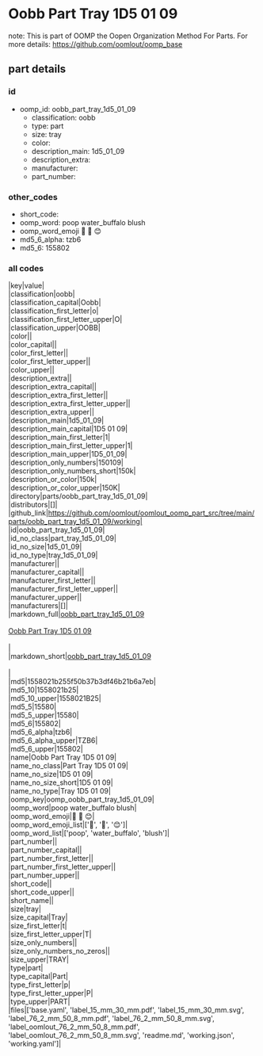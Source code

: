 # Oobb Part Tray 1D5 01 09  

note: This is part of OOMP the Oopen Organization Method For Parts. For more details: https://github.com/oomlout/oomp_base

##  part details





### id
* oomp_id: oobb_part_tray_1d5_01_09
  * classification: oobb
  * type: part
  * size: tray
  * color: 
  * description_main: 1d5_01_09
  * description_extra: 
  * manufacturer: 
  * part_number: 

### other_codes
* short_code: 
* oomp_word: poop water_buffalo blush
* oomp_word_emoji :poop: :water_buffalo: :blush:
* md5_6_alpha: tzb6
* md5_6: 155802

### all codes 
|key|value|  
|classification|oobb|  
|classification_capital|Oobb|  
|classification_first_letter|o|  
|classification_first_letter_upper|O|  
|classification_upper|OOBB|  
|color||  
|color_capital||  
|color_first_letter||  
|color_first_letter_upper||  
|color_upper||  
|description_extra||  
|description_extra_capital||  
|description_extra_first_letter||  
|description_extra_first_letter_upper||  
|description_extra_upper||  
|description_main|1d5_01_09|  
|description_main_capital|1D5 01 09|  
|description_main_first_letter|1|  
|description_main_first_letter_upper|1|  
|description_main_upper|1D5_01_09|  
|description_only_numbers|150109|  
|description_only_numbers_short|150k|  
|description_or_color|150k|  
|description_or_color_upper|150K|  
|directory|parts/oobb_part_tray_1d5_01_09|  
|distributors|[]|  
|github_link|https://github.com/oomlout/oomlout_oomp_part_src/tree/main/parts/oobb_part_tray_1d5_01_09/working|  
|id|oobb_part_tray_1d5_01_09|  
|id_no_class|part_tray_1d5_01_09|  
|id_no_size|1d5_01_09|  
|id_no_type|tray_1d5_01_09|  
|manufacturer||  
|manufacturer_capital||  
|manufacturer_first_letter||  
|manufacturer_first_letter_upper||  
|manufacturer_upper||  
|manufacturers|[]|  
|markdown_full|[oobb_part_tray_1d5_01_09](https://github.com/oomlout/oomlout_oomp_part_src/tree/main/parts/oobb_part_tray_1d5_01_09/working)<br>[](https://github.com/oomlout/oomlout_oomp_part_src/tree/main/parts/oobb_part_tray_1d5_01_09/working)<br>[Oobb Part Tray 1D5 01 09](https://github.com/oomlout/oomlout_oomp_part_src/tree/main/parts/oobb_part_tray_1d5_01_09/working)<br><br>|  
|markdown_short|[oobb_part_tray_1d5_01_09](https://github.com/oomlout/oomlout_oomp_part_src/tree/main/parts/oobb_part_tray_1d5_01_09/working)<br><br>|  
|md5|1558021b255f50b37b3df46b21b6a7eb|  
|md5_10|1558021b25|  
|md5_10_upper|1558021B25|  
|md5_5|15580|  
|md5_5_upper|15580|  
|md5_6|155802|  
|md5_6_alpha|tzb6|  
|md5_6_alpha_upper|TZB6|  
|md5_6_upper|155802|  
|name|Oobb Part Tray 1D5 01 09|  
|name_no_class|Part Tray 1D5 01 09|  
|name_no_size|1D5 01 09|  
|name_no_size_short|1D5 01 09|  
|name_no_type|Tray 1D5 01 09|  
|oomp_key|oomp_oobb_part_tray_1d5_01_09|  
|oomp_word|poop water_buffalo blush|  
|oomp_word_emoji|:poop: :water_buffalo: :blush:|  
|oomp_word_emoji_list|[':poop:', ':water_buffalo:', ':blush:']|  
|oomp_word_list|['poop', 'water_buffalo', 'blush']|  
|part_number||  
|part_number_capital||  
|part_number_first_letter||  
|part_number_first_letter_upper||  
|part_number_upper||  
|short_code||  
|short_code_upper||  
|short_name||  
|size|tray|  
|size_capital|Tray|  
|size_first_letter|t|  
|size_first_letter_upper|T|  
|size_only_numbers||  
|size_only_numbers_no_zeros||  
|size_upper|TRAY|  
|type|part|  
|type_capital|Part|  
|type_first_letter|p|  
|type_first_letter_upper|P|  
|type_upper|PART|  
|files|['base.yaml', 'label_15_mm_30_mm.pdf', 'label_15_mm_30_mm.svg', 'label_76_2_mm_50_8_mm.pdf', 'label_76_2_mm_50_8_mm.svg', 'label_oomlout_76_2_mm_50_8_mm.pdf', 'label_oomlout_76_2_mm_50_8_mm.svg', 'readme.md', 'working.json', 'working.yaml']|  

